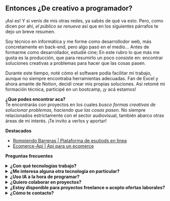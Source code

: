 ## Entonces ¿De creativo a programador?
¡Así es! Y si venís de mis otras redes, ya sabés de qué va esto. Pero, como dicen por ahí, _el público se renueva_ así que en los siguientes párrafos te dejo un breve resumen.

Soy técnico en informática y me forme como desarrollodor web, más concretamente en back-end, pero algo pasó en el medio... Antes de formarme como desarrollador, estudié cine; En este rubro lo que más me gusta es la producción, que para resumirlo un poco consiste en: encontrar soluciones creativas a problemas para hacer que las cosas pasen.

Durante este tiempo, noté cómo el software podía facilitar mi trabajo, aunque no siempre encontraba herramientas adecuadas. Fan de Excel y ahora amante de Notion, decidí crear mis propias soluciones. Así retomé mi formación técnica, participé en un bootcamp, ¡y acá estamos!

**¿Que podes encontrar aca?**  
Te encontrarás con proyectos en los cuales _busco formas creativas de solucionar problemas, haciendo que las cosas pasen_. No siempre relacionados estrictamente con el sector audiovisual, también abarco otras áreas de mi interés. ¡Te invito a verlos y aportar!

**Destacados**
- [Rompiendo Barreras | Plataforma de esutiods en linea](https://github.com/matiast86/PT21A-Grupo5-PF-Backend)
- [Ecomerce-Api | Api para un ecomerce](https://github.com/oriel-r/ecommerce-api)

**Preguntas frecuentes**
<details>
  <summary><b>¿Con qué tecnologías trabajo?</b></summary>
  <p>Actualmente trabajo con:</p>
  <img src="assets/javascript-155-svgrepo-com.svg" alt="JavaScript" width="45">
  <img src="assets/typescript-svgrepo-com.svg" alt="TypeScript" width="45">
  <img src="node-js-svgrepo-com.svg" alt="Node.js" width="45">
  <img src="assets/express-svgrepo-com.svg" alt="Express.js" width="45">
  <img src="assets/nestjs-svgrepo-com.svg" alt="NestJS" width="45">
</details>

<details>
  <summary><b>¿Me interesa alguna otra tecnología en particular?</b></summary>
  <p>¡Sí! Siempre intento formarme constantemente. El paradigma orientado a objetos y las automatizaciones me interesan bastante, así que Java y Python están en mi lista.</p>
</details>

<details>
  <summary><b>¿Uso IA a la hora de programar?</b></summary>
  <p>Si, como la gran mayoría de programadores. Aunque no me gusta utilizar herramientas como Copilot, salvo para tareas sumamente repetitivas, prefiero usarla como guía o para pensar. No me gusta programar en "modo predictivo", haciendo simplemente lo que te dice.</p>
</details>

<details>
  <summary><b>¿Quiero colaborar en proyectos?</b></summary>
  <p>¡Sí! Siempre y cuando estos se ajusten a mis tiempos e intereses estoy abierto a colaborar. Disfruto el trabajo en equipo. Me interesa:</p>
  <ul>
    <li>Cine y audiovisuales</li>
    <li>Inclusión de personas con discapacidad o proyectos orientados a la accesibilidad</li>
    <li>Gestión del tiempo o aplicaciones de productividad</li>
    <li>Aplicaciones basadas en sistemas distribuidos</li>
  </ul>
</details>

<details>
  <summary><b>¿Estoy disponible para proyectos freelance o acepto ofertas laborales?</b></summary>
  <p>¡Sí! Si mis proyectos y conocimientos te llevan a pensar que soy el desarrollador que necesitas, contactame.</p>
</details>

<details>
  <summary><b>¿Cómo te contacto?</b></summary>
  <a href='mailto:orielromero97@gmail.com'><p>Escríbeme a un email</p></a>
</details>

